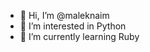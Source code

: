 - 👋 Hi, I’m @maleknaim
- 👀 I’m interested in Python
- 🌱 I’m currently learning Ruby

<!---
maleknaim/maleknaim is a ✨ special ✨ repository because its `README.md` (this file) appears on your GitHub profile.
You can click the Preview link to take a look at your changes.
--->
